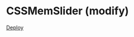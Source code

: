 # CSSMemSlider (modify)

[Deploy](https://airmay-hub.github.io/CSSMemSlider-modify-/cssMemSlider/index.html)